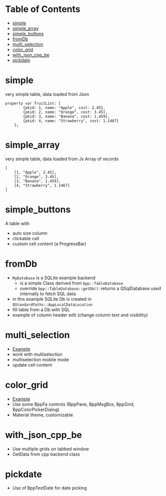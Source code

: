 # Table of Contents

* [simple](#simple)
* [simple_array](#simple_array)
* [simple_buttons](#simple_buttons)
* [fromDb](#fromDb)
* [multi_selection](#multi_selection)
* [color_grid](#color_grid)
* [with_json_cpp_be](#with_json_cpp_be)
* [pickdate](#pickdate)

# simple

very simple table, data loaded from Json

```
property var fruitList: [
        {pkid: 1, name: "Apple", cost: 2.45},
        {pkid: 2, name: "Orange", cost: 3.45},
        {pkid: 3, name: "Banana", cost: 1.459},
        {pkid: 4, name: "Strawberry", cost: 1.1467}
    ];
```

# simple_array

very simple table, data loaded from Js Array of records

```
[
	[1, "Apple", 2.45],
	[2, "Orange", 3.45],
	[3, "Banana", 1.459],
	[4, "Strawberry", 1.1467]
]
```

# simple_buttons

A  table with
* auto size column
* clickable cell
* custom cell content (a ProgressBar)

# fromDb

* ```MyDatabase``` is a SQLite example backend
  * is a simple Class derived from ```bpp::TableDatabase```
  * override ```bpp::TableDatabase::getDb()```: returns a QSqlDatabase used internally to fetch SQL data
* in this example SQLite Db is created in ```QStandardPaths::AppLocalDataLocation```
* fill table from a Db with SQL
* example of column header edit (change column text and visibility)

# multi_selection

* [Example](https://dev.bigno.it/bppgrid/multiselection.gif)
* work with multiselection
* multiselection mobile mode
* update cell content

# color_grid

* [Example](https://dev.bigno.it/bppgrid/color_grid.gif)
* Use some BppFa controls (BppPane, BppMsgBox, BppGrid, BppColorPickerDialog)
* Material theme, customizable

# with_json_cpp_be

* Use multiple grids on tabbed window
* GetData from cpp backend class

# pickdate

* Use of BppTextDate for date picking